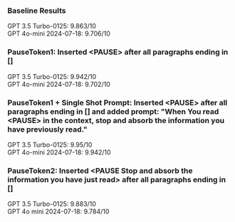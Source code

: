 ### Baseline Results  
  GPT 3.5 Turbo-0125: 9.863/10  
  GPT 4o-mini 2024-07-18: 9.706/10  
### PauseToken1: Inserted &lt;PAUSE&gt; after all paragraphs ending in []  
  GPT 3.5 Turbo-0125: 9.942/10  
  GPT 4o-mini 2024-07-18: 9.702/10  
### PauseToken1 + Single Shot Prompt: Inserted &lt;PAUSE&gt; after all paragraphs ending in []  and added prompt: "When You read &lt;PAUSE&gt; in the context, stop and absorb the information you have previously read."  
  GPT 3.5 Turbo-0125: 9.95/10  
  GPT 4o-mini 2024-07-18: 9.942/10  
### PauseToken2: Inserted &lt;PAUSE Stop and absorb the information you have just read&gt; after all paragraphs ending in []  
  GPT 3.5 Turbo-0125: 9.883/10  
  GPT 4o mini 2024-07-18: 9.784/10  
